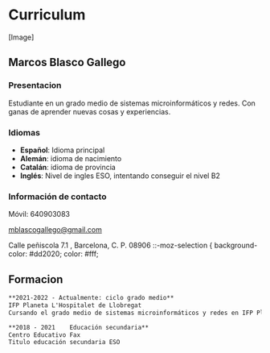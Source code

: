 # Curriculum
[Image]

## Marcos Blasco Gallego

### Presentacion
Estudiante en un grado medio de sistemas microinformáticos y redes. 
Con ganas de aprender nuevas cosas y experiencias.

### Idiomas
- **Español**: Idioma principal
- **Alemán**: idioma de nacimiento
- **Catalán**: idioma de provincia
- **Inglés**: Nivel de ingles ESO, intentando conseguir el nivel B2

### Información de contacto
Móvil: 640903083

mblascogallego@gmail.com

Calle peñiscola 7.1 , Barcelona, C. P. 08906
::-moz-selection {
  background-color: #dd2020;
	color: #fff;
## Formacion
```markdown
**2021-2022 - Actualmente: ciclo grado medio**
IFP Planeta L'Hospitalet de Llobregat
Cursando el grado medio de sistemas microinformáticos y redes en IFP Planeta Hospitalet

**2018 - 2021    Educación secundaria**
Centro Educativo Fax
Titulo educación secundaria ESO 
```
